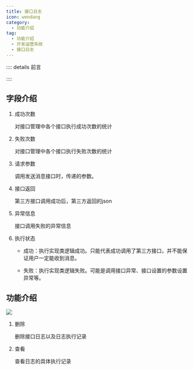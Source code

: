 ```yaml
---
title: 接口日志
icon: wendang
category:
  - 功能介绍
tag:
  - 功能介绍
  - 开发运营系统
  - 接口日志
---
```


:::: details 前言

<!-- @include: ./消息管理总览.snippet.md -->

::::



## 字段介绍

1. 成功次数

   对接口管理中各个接口执行成功次数的统计

2. 失败次数

   对接口管理中各个接口执行失败次数的统计

3. 请求参数

   调用发送消息接口时，传递的参数。

4. 接口返回

   第三方接口调用成功后，第三方返回的json

5. 异常信息

   接口调用失败的异常信息

6. 执行状态

   - 成功：执行实现类逻辑成功。只能代表成功调用了第三方接口，并不能保证用户一定能收到消息。

   - 失败：执行实现类逻辑失败。可能是调用接口异常、接口设置的参数设置异常等。

## 功能介绍

![](/images/intro/开发运营平台_接口日志.png)

1. 删除

   删除接口日志以及日志执行记录

2. 查看

   查看日志的具体执行记录
